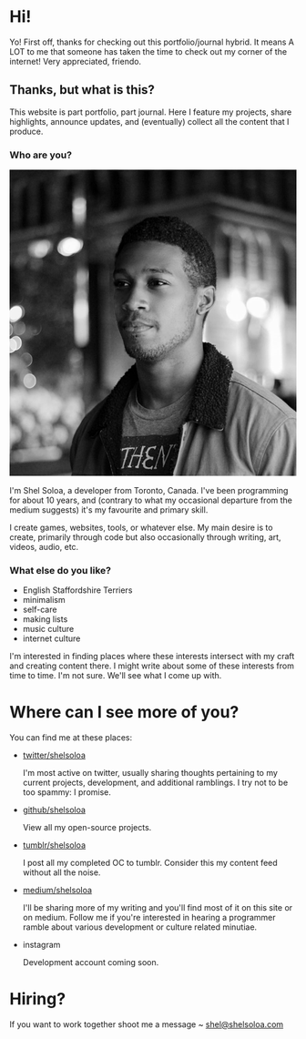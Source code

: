 # Hi!

Yo! First off, thanks for checking out this portfolio/journal hybrid. It means A LOT to me that someone has taken the time to check out my corner of the internet! Very appreciated, friendo.

## Thanks, but what is this?

This website is part portfolio, part journal. Here I feature my projects, share highlights, announce updates, and (eventually) collect all the content that I produce.

### Who are you? 

![Shel Soloa Headshot by LensQualityEyes](../data/img/img_self.jpg)

I'm Shel Soloa, a developer from Toronto, Canada. I've been programming for about 10 years, and (contrary to what my occasional departure from the medium suggests) it's my favourite and primary skill.

I create games, websites, tools, or whatever else. My main desire is to create, primarily through code but also occasionally through writing, art, videos, audio, etc. 

### What else do you like?

- English Staffordshire Terriers
- minimalism
- self-care
- making lists
- music culture
- internet culture

I'm interested in finding places where these interests intersect with my craft and creating content there. I might write about some of these interests from time to time. I'm not sure. We'll see what I come up with.

# Where can I see more of you?

You can find me at these places:

- [twitter/shelsoloa](twitter.com/_shellbot_)
	
	I'm most active on twitter, usually sharing thoughts pertaining to my current projects, development, and additional ramblings. I try not to be too spammy: I promise.

- [github/shelsoloa](github.com/shelsoloa)

	View all my open-source projects.

- [tumblr/shelsoloa](sshellbot.tumblr.com)
	
	I post all my completed OC to tumblr. Consider this my content feed without all the noise.

- [medium/shelsoloa](medium.com/@shelsoloa)

	I'll be sharing more of my writing and you'll find most of it on this site or on medium. Follow me if you're interested in hearing a programmer ramble about various development or culture related minutiae.

- instagram

	Development account coming soon.


# Hiring?

If you want to work together shoot me a message 
~ shel@shelsoloa.com